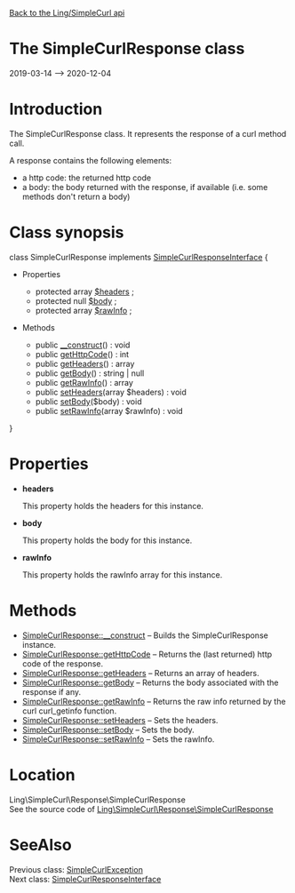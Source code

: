 [Back to the Ling/SimpleCurl api](https://github.com/lingtalfi/SimpleCurl/blob/master/doc/api/Ling/SimpleCurl.md)



The SimpleCurlResponse class
================
2019-03-14 --> 2020-12-04






Introduction
============

The SimpleCurlResponse class.
It represents the response of a curl method call.

A response contains the following elements:

- a http code: the returned http code
- a body: the body returned with the response, if available (i.e. some methods don't return a body)



Class synopsis
==============


class <span class="pl-k">SimpleCurlResponse</span> implements [SimpleCurlResponseInterface](https://github.com/lingtalfi/SimpleCurl/blob/master/doc/api/Ling/SimpleCurl/Response/SimpleCurlResponseInterface.md) {

- Properties
    - protected array [$headers](#property-headers) ;
    - protected null [$body](#property-body) ;
    - protected array [$rawInfo](#property-rawInfo) ;

- Methods
    - public [__construct](https://github.com/lingtalfi/SimpleCurl/blob/master/doc/api/Ling/SimpleCurl/Response/SimpleCurlResponse/__construct.md)() : void
    - public [getHttpCode](https://github.com/lingtalfi/SimpleCurl/blob/master/doc/api/Ling/SimpleCurl/Response/SimpleCurlResponse/getHttpCode.md)() : int
    - public [getHeaders](https://github.com/lingtalfi/SimpleCurl/blob/master/doc/api/Ling/SimpleCurl/Response/SimpleCurlResponse/getHeaders.md)() : array
    - public [getBody](https://github.com/lingtalfi/SimpleCurl/blob/master/doc/api/Ling/SimpleCurl/Response/SimpleCurlResponse/getBody.md)() : string | null
    - public [getRawInfo](https://github.com/lingtalfi/SimpleCurl/blob/master/doc/api/Ling/SimpleCurl/Response/SimpleCurlResponse/getRawInfo.md)() : array
    - public [setHeaders](https://github.com/lingtalfi/SimpleCurl/blob/master/doc/api/Ling/SimpleCurl/Response/SimpleCurlResponse/setHeaders.md)(array $headers) : void
    - public [setBody](https://github.com/lingtalfi/SimpleCurl/blob/master/doc/api/Ling/SimpleCurl/Response/SimpleCurlResponse/setBody.md)($body) : void
    - public [setRawInfo](https://github.com/lingtalfi/SimpleCurl/blob/master/doc/api/Ling/SimpleCurl/Response/SimpleCurlResponse/setRawInfo.md)(array $rawInfo) : void

}




Properties
=============

- <span id="property-headers"><b>headers</b></span>

    This property holds the headers for this instance.
    
    

- <span id="property-body"><b>body</b></span>

    This property holds the body for this instance.
    
    

- <span id="property-rawInfo"><b>rawInfo</b></span>

    This property holds the rawInfo array for this instance.
    
    



Methods
==============

- [SimpleCurlResponse::__construct](https://github.com/lingtalfi/SimpleCurl/blob/master/doc/api/Ling/SimpleCurl/Response/SimpleCurlResponse/__construct.md) &ndash; Builds the SimpleCurlResponse instance.
- [SimpleCurlResponse::getHttpCode](https://github.com/lingtalfi/SimpleCurl/blob/master/doc/api/Ling/SimpleCurl/Response/SimpleCurlResponse/getHttpCode.md) &ndash; Returns the (last returned) http code of the response.
- [SimpleCurlResponse::getHeaders](https://github.com/lingtalfi/SimpleCurl/blob/master/doc/api/Ling/SimpleCurl/Response/SimpleCurlResponse/getHeaders.md) &ndash; Returns an array of headers.
- [SimpleCurlResponse::getBody](https://github.com/lingtalfi/SimpleCurl/blob/master/doc/api/Ling/SimpleCurl/Response/SimpleCurlResponse/getBody.md) &ndash; Returns the body associated with the response if any.
- [SimpleCurlResponse::getRawInfo](https://github.com/lingtalfi/SimpleCurl/blob/master/doc/api/Ling/SimpleCurl/Response/SimpleCurlResponse/getRawInfo.md) &ndash; Returns the raw info returned by the curl curl_getinfo function.
- [SimpleCurlResponse::setHeaders](https://github.com/lingtalfi/SimpleCurl/blob/master/doc/api/Ling/SimpleCurl/Response/SimpleCurlResponse/setHeaders.md) &ndash; Sets the headers.
- [SimpleCurlResponse::setBody](https://github.com/lingtalfi/SimpleCurl/blob/master/doc/api/Ling/SimpleCurl/Response/SimpleCurlResponse/setBody.md) &ndash; Sets the body.
- [SimpleCurlResponse::setRawInfo](https://github.com/lingtalfi/SimpleCurl/blob/master/doc/api/Ling/SimpleCurl/Response/SimpleCurlResponse/setRawInfo.md) &ndash; Sets the rawInfo.





Location
=============
Ling\SimpleCurl\Response\SimpleCurlResponse<br>
See the source code of [Ling\SimpleCurl\Response\SimpleCurlResponse](https://github.com/lingtalfi/SimpleCurl/blob/master/Response/SimpleCurlResponse.php)



SeeAlso
==============
Previous class: [SimpleCurlException](https://github.com/lingtalfi/SimpleCurl/blob/master/doc/api/Ling/SimpleCurl/Exception/SimpleCurlException.md)<br>Next class: [SimpleCurlResponseInterface](https://github.com/lingtalfi/SimpleCurl/blob/master/doc/api/Ling/SimpleCurl/Response/SimpleCurlResponseInterface.md)<br>
